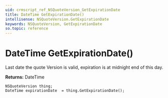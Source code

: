 ```yaml
---
uid: crmscript_ref_NSQuoteVersion_GetExpirationDate
title: DateTime GetExpirationDate()
intellisense: NSQuoteVersion.GetExpirationDate
keywords: NSQuoteVersion, GetExpirationDate
so.topic: reference
---
```


# DateTime GetExpirationDate()

Last date the quote Version is valid, expiration is at midnight end of this day.

**Returns:** DateTime

```crmscript
NSQuoteVersion thing;
DateTime expirationDate  = thing.GetExpirationDate();
```


